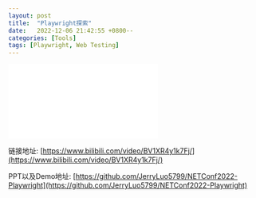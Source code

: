 ```yaml
---
layout: post
title:  "Playwright探索"
date:   2022-12-06 21:42:55 +0800--
categories: [Tools]
tags: [Playwright, Web Testing]  
---
```



<iframe src="//player.bilibili.com/player.html?aid=348400271&bvid=BV1XR4y1k7Fj&cid=914171244&page=1" scrolling="no" border="0" frameborder="no" framespacing="0" allowfullscreen="true"  class="bilibili"> </iframe>

链接地址: [https://www.bilibili.com/video/BV1XR4y1k7Fj/](https://www.bilibili.com/video/BV1XR4y1k7Fj/)

PPT以及Demo地址: [https://github.com/JerryLuo5799/NETConf2022-Playwright](https://github.com/JerryLuo5799/NETConf2022-Playwright)
